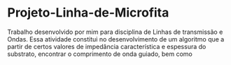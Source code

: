 # Projeto-Linha-de-Microfita
Trabalho desenvolvido por mim para disciplina de Linhas de transmissão e Ondas.
Essa atividade constitui no desenvolvimento de um algoritmo que a partir de certos valores de impedância característica e espessura do substrato, encontrar o comprimento de onda guiado, bem como 
